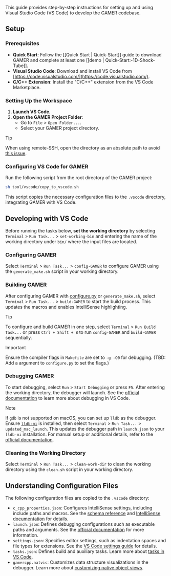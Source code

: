 This guide provides step-by-step instructions for setting up and using Visual Studio Code (VS Code) to develop the GAMER codebase.

## Setup

### Prerequisites

- **Quick Start**: Follow the [[Quick Start | Quick-Start]] guide to download GAMER and complete at least one [[demo | Quick-Start:-1D-Shock-Tube]].
- **Visual Studio Code**: Download and install VS Code from [https://code.visualstudio.com/](https://code.visualstudio.com/).
- **C/C++ Extension**: Install the "C/C++" extension from the VS Code Marketplace.

### Setting Up the Workspace

1. **Launch VS Code**.
2. **Open the GAMER Project Folder**:
   - Go to `File` > `Open Folder...`.
   - Select your GAMER project directory.

> [!TIP]
> When using remote-SSH, open the directory as an absolute path to avoid [this issue](https://github.com/microsoft/vscode-cpptools/issues/4818).

### Configuring VS Code for GAMER

Run the following script from the root directory of the GAMER project:
```bash
sh tool/vscode/copy_to_vscode.sh
```
This script copies the necessary configuration files to the `.vscode` directory, integrating GAMER with VS Code.

## Developing with VS Code

Before running the tasks below, **set the working directory** by selecting `Terminal` > `Run Task...` > `set-working-bin` and entering the name of the working directory under `bin/` where the input files are located.

### Configuring GAMER

Select `Terminal` > `Run Task...` > `config-GAMER` to configure GAMER using the `generate_make.sh` script in your working directory.

### Building GAMER

After configuring GAMER with [configure.py](https://github.com/gamer-project/gamer/wiki/Installation%3A-Configure.py) or `generate_make.sh`, select `Terminal` > `Run Task...` > `build-GAMER` to start the build process. This updates the macros and enables IntelliSense highlighting.

> [!TIP]
> To configure and build GAMER in one step, select `Terminal` > `Run Build Task...` or press `Ctrl + Shift + B` to run `config-GAMER` and `build-GAMER` sequentially.

> [!IMPORTANT]
> Ensure the compiler flags in `Makefile` are set to `-g -O0` for debugging. (TBD: Add a argument to `configure.py` to set the flags.)

### Debugging GAMER

To start debugging, select `Run` > `Start Debugging` or press `F5`. After entering the working directory, the debugger will launch. See the [official documentation](https://code.visualstudio.com/docs/editor/debugging) to learn more about debugging in VS Code.

> [!NOTE]
> If `gdb` is not supported on macOS, you can set up `lldb` as the debugger. Ensure [`lldb-mi`](https://github.com/lldb-tools/lldb-mi) is installed, then select `Terminal` > `Run Task...` > `updated_mac_launch`. This updates the debugger path in `launch.json` to your `lldb-mi` installation.
> For manual setup or additional details, refer to the [official documentation](https://code.visualstudio.com/docs/cpp/launch-json-reference).

### Cleaning the Working Directory

Select `Terminal` > `Run Task...` > `clean-work-dir` to clean the working directory using the `clean.sh` script in your working directory.

## Understanding Configuration Files

The following configuration files are copied to the `.vscode` directory:
- `c_cpp_properties.json`: Configures IntelliSense settings, including include paths and macros. See the [schema reference](https://code.visualstudio.com/docs/cpp/c-cpp-properties-schema-reference) and [IntelliSense documentation](https://code.visualstudio.com/docs/editor/intellisense) for details.
- `launch.json`: Defines debugging configurations such as executable paths and arguments. See the [official documentation](https://code.visualstudio.com/docs/cpp/launch-json-reference) for more information.
- `settings.json`: Specifies editor settings, such as indentation spaces and file types for extensions. See the [VS Code settings guide](https://code.visualstudio.com/docs/editor/settings) for details.
- `tasks.json`: Defines build and auxiliary tasks. Learn more about [tasks in VS Code](https://code.visualstudio.com/docs/editor/tasks).
- `gamercpp.natvis`: Customizes data structure visualizations in the debugger. Learn more about [customizing native object views](https://learn.microsoft.com/en-us/visualstudio/debugger/create-custom-views-of-native-objects?view=vs-2022).
